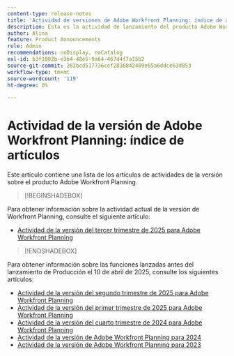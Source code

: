 ```yaml
---
content-type: release-notes
title: 'Actividad de versiones de Adobe Workfront Planning: índice de artículos'
description: Esta es la actividad de lanzamiento del producto Adobe Workfront Planning.
author: Alina
feature: Product Announcements
role: Admin
recommendations: noDisplay, noCatalog
exl-id: b3f1002b-e3b4-48e5-9a64-467d4f7a15b2
source-git-commit: 282bcd517736cef2836842409e65a6ddce63d853
workflow-type: tm+mt
source-wordcount: '119'
ht-degree: 0%

---
```


# Actividad de la versión de Adobe Workfront Planning: índice de artículos

Este artículo contiene una lista de los artículos de actividades de la versión sobre el producto Adobe Workfront Planning.

>[!BEGINSHADEBOX]

Para obtener información sobre la actividad actual de la versión de Workfront Planning, consulte el siguiente artículo:

* [Actividad de la versión del tercer trimestre de 2025 para Adobe Workfront Planning](/help/quicksilver/product-announcements/product-releases/planning-release-activity/planning-release-activity-25-q3.md)

>[!ENDSHADEBOX]

<!-- for every new release, add the new release page in the first bullet (above) and move that first note to the list below; update the date of the most recent release in the statement below-->

Para obtener información sobre las funciones lanzadas antes del lanzamiento de Producción el 10 de abril de 2025, consulte los siguientes artículos:

* [Actividad de la versión del segundo trimestre de 2025 para Adobe Workfront Planning](/help/quicksilver/product-announcements/product-releases/planning-release-activity/planning-release-activity-25-q2.md)
* [Actividad de la versión del primer trimestre de 2025 para Adobe Workfront Planning](/help/quicksilver/product-announcements/product-releases/planning-release-activity/planning-release-activity-25-q1.md)
* [Actividad de la versión del cuarto trimestre de 2024 para Adobe Workfront Planning](/help/quicksilver/product-announcements/product-releases/planning-release-activity/planning-release-activity-24-q4.md)
* [Actividad de la versión de Adobe Workfront Planning para 2024](/help/quicksilver/planning/general/release-activity.md)
* [Actividad de la versión de Adobe Workfront Planning para 2023](/help/quicksilver/planning/general/release-activity-archives-2023.md)
